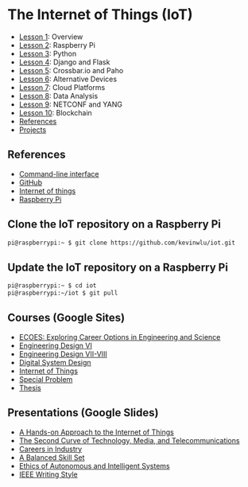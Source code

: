 # The Internet of Things (IoT)

* [Lesson 1](https://github.com/kevinwlu/iot/tree/master/lesson1): Overview
* [Lesson 2](https://github.com/kevinwlu/iot/tree/master/lesson2): Raspberry Pi
* [Lesson 3](https://github.com/kevinwlu/iot/tree/master/lesson3): Python
* [Lesson 4](https://github.com/kevinwlu/iot/tree/master/lesson4): Django and Flask
* [Lesson 5](https://github.com/kevinwlu/iot/tree/master/lesson5): Crossbar.io and Paho
* [Lesson 6](https://github.com/kevinwlu/iot/tree/master/lesson6): Alternative Devices
* [Lesson 7](https://github.com/kevinwlu/iot/tree/master/lesson7): Cloud Platforms
* [Lesson 8](https://github.com/kevinwlu/iot/tree/master/lesson8): Data Analysis
* [Lesson 9](https://github.com/kevinwlu/iot/tree/master/lesson9): NETCONF and YANG
* [Lesson 10](https://github.com/kevinwlu/iot/tree/master/lesson10): Blockchain
* [References](http://www.hands-on-books-series.com)
* [Projects](https://github.com/kevinwlu/iot/tree/master/projects)

## References

* [Command-line interface](https://en.wikipedia.org/wiki/Command-line_interface)
* [GitHub](https://en.wikipedia.org/wiki/GitHub)
* [Internet of things](https://en.wikipedia.org/wiki/Internet_of_things)
* [Raspberry Pi](https://en.wikipedia.org/wiki/Raspberry_Pi)

## Clone the IoT repository on a Raspberry Pi

```sh
pi@raspberrypi:~ $ git clone https://github.com/kevinwlu/iot.git
```

## Update the IoT repository on a Raspberry Pi

```sh
pi@raspberrypi:~ $ cd iot
pi@raspberrypi:~/iot $ git pull
```

## Courses (Google Sites)

* [ECOES: Exploring Career Options in Engineering and Science](https://sites.google.com/view/ece-ecoes)
* [Engineering Design VI](https://sites.google.com/view/ece322)
* [Engineering Design VII-VIII](https://sites.google.com/view/ece423)
* [Digital System Design](https://sites.google.com/view/ece487)
* [Internet of Things](https://sites.google.com/view/ece629)
* [Special Problem](https://sites.google.com/view/ece800)
* [Thesis](https://sites.google.com/view/ece900)

## Presentations (Google Slides)

* [A Hands-on Approach to the Internet of Things](https://goo.gl/6EWVZb)
* [The Second Curve of Technology, Media, and Telecommunications](https://goo.gl/5wH7D7)
* [Careers in Industry](https://tinyurl.com/IndustryCareers)
* [A Balanced Skill Set](https://goo.gl/a2RSKB)
* [Ethics of Autonomous and Intelligent Systems](https://tinyurl.com/y33xabn3)
* [IEEE Writing Style](https://docs.google.com/presentation/d/1TIWfYpBYfumA1rgMLDP6UkM7fC9rC8EK4up3Q28t6MQ)
